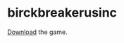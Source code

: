# birckbreakerusinc 
<a href=https://github.com/kamrul1157024/bircks_breaker_using_c/blob/master/bin/Debug/gameBrics.exe>Download</a> the game.
